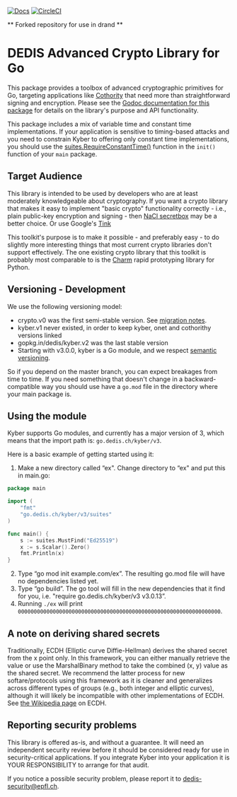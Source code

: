 [![Docs](https://img.shields.io/badge/docs-current-brightgreen.svg)](https://godoc.org/github.com/drand/kyber)
[![CircleCI](https://circleci.com/gh/drand/kyber/tree/master.svg?style=svg)](https://circleci.com/gh/drand/kyber/tree/master)

** Forked repository for use in drand **

DEDIS Advanced Crypto Library for Go
====================================

This package provides a toolbox of advanced cryptographic primitives for Go,
targeting applications like [Cothority](https://go.dedis.ch/cothority)
that need more than straightforward signing and encryption.
Please see the
[Godoc documentation for this package](https://godoc.org/go.dedis.ch/kyber)
for details on the library's purpose and API functionality.

This package includes a mix of variable time and constant time
implementations. If your application is sensitive to timing-based attacks
and you need to constrain Kyber to offering only constant time implementations,
you should use the [suites.RequireConstantTime()](https://godoc.org/go.dedis.ch/kyber/suites#RequireConstantTime)
function in the `init()` function of your `main` package.

Target Audience
---------------

This library is intended to be used by developers who are at least moderately knowledgeable about cryptography. 
If you want a crypto library that makes it easy to implement "basic crypto" functionality correctly - i.e., plain public-key encryption and signing - then [NaCl secretbox](https://godoc.org/golang.org/x/crypto/nacl/secretbox) may be a better choice.
Or use Google's [Tink](https://developers.google.com/tink)

This toolkit's purpose is to make it possible - and preferably easy - to do slightly more interesting things that most current crypto libraries don't support effectively.
The one existing crypto library that this toolkit is probably most comparable to is the [Charm](https://charm-crypto.com/category/charm) rapid prototyping library for Python.

Versioning - Development
------------------------

We use the following versioning model:

* crypto.v0 was the first semi-stable version. See [migration notes](https://github.com/dedis/kyber/wiki/Migration-from-gopkg.in-dedis-crypto.v0).
* kyber.v1 never existed, in order to keep kyber, onet and cothorithy versions linked
* gopkg.in/dedis/kyber.v2 was the last stable version
* Starting with v3.0.0, kyber is a Go module, and we respect [semantic versioning](https://golang.org/cmd/go/#hdr-Module_compatibility_and_semantic_versioning).

So if you depend on the master branch, you can expect breakages from time
to time. If you need something that doesn't change in a backward-compatible
way you should use have a `go.mod` file in the directory where your
main package is.

Using the module
----------------

Kyber supports Go modules, and currently has a major version of 3, which means that
the import path is: `go.dedis.ch/kyber/v3`.

Here is a basic example of getting started using it:
1. Make a new directory called “ex". Change directory to “ex" and put this in main.go:
```go
package main

import (
    "fmt"
    "go.dedis.ch/kyber/v3/suites"
)

func main() {
    s := suites.MustFind("Ed25519")
    x := s.Scalar().Zero()
    fmt.Println(x)
}
```
2. Type “go mod init example.com/ex”. The resulting go.mod file will have no dependencies listed yet.
3. Type “go build”. The go tool will fill in the new dependencies that it find for you, i.e. "require go.dedis.ch/kyber/v3 v3.0.13”.
4. Running `./ex` will print `0000000000000000000000000000000000000000000000000000000000000000`.

A note on deriving shared secrets
---------------------------------

Traditionally, ECDH (Elliptic curve Diffie-Hellman) derives the shared secret
from the x point only. In this framework, you can either manually retrieve the
value or use the MarshalBinary method to take the combined (x, y) value as the
shared secret. We recommend the latter process for new softare/protocols using
this framework as it is cleaner and generalizes across different types of groups
(e.g., both integer and elliptic curves), although it will likely be
incompatible with other implementations of ECDH. See [the Wikipedia
page](http://en.wikipedia.org/wiki/Elliptic_curve_Diffie%E2%80%93Hellman) on
ECDH.

Reporting security problems
---------------------------

This library is offered as-is, and without a guarantee. It will need an
independent security review before it should be considered ready for use in
security-critical applications. If you integrate Kyber into your application it
is YOUR RESPONSIBILITY to arrange for that audit.

If you notice a possible security problem, please report it
to dedis-security@epfl.ch.
